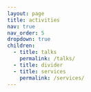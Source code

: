 ```yaml
---
layout: page
title: activities
nav: true
nav_order: 5
dropdown: true
children:
  - title: talks
    permalink: /talks/
  - title: divider
  - title: services
    permalink: /services/
---
```

